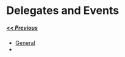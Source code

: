 # Delegates and Events

##### [<< Previous](../README.md) 

- [General](http://csharpindepth.com/Articles/Chapter2/Events.aspx)
- 

